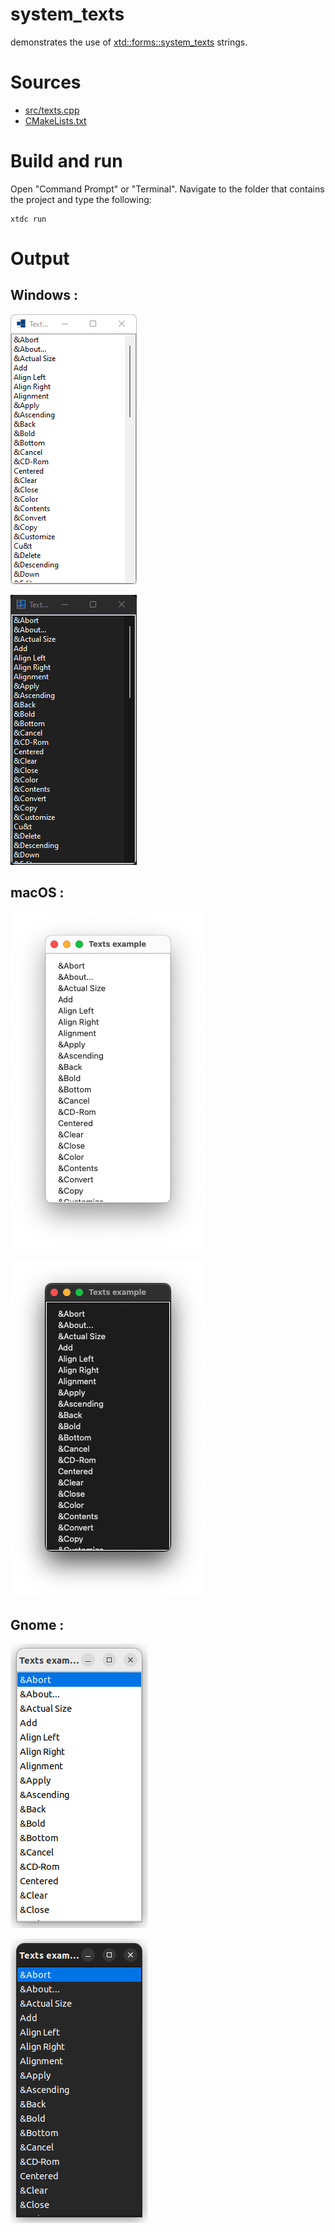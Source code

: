 # system_texts

demonstrates the use of [xtd::forms::system_texts](https://codedocs.xyz/gammasoft71/xtd/classxtd_1_1forms_1_1system__texts.htmlh) strings.

# Sources

* [src/texts.cpp](src/texts.cpp)
* [CMakeLists.txt](CMakeLists.txt)

# Build and run

Open "Command Prompt" or "Terminal". Navigate to the folder that contains the project and type the following:

```shell
xtdc run
```

# Output

## Windows :

![Screenshot](../../../../docs/pictures/examples/texts_w.png)

![Screenshot](../../../../docs/pictures/examples/texts_wd.png)

## macOS :

![Screenshot](../../../../docs/pictures/examples/texts_m.png)

![Screenshot](../../../../docs/pictures/examples/texts_md.png)

## Gnome :

![Screenshot](../../../../docs/pictures/examples/texts_g.png)

![Screenshot](../../../../docs/pictures/examples/texts_gd.png)
